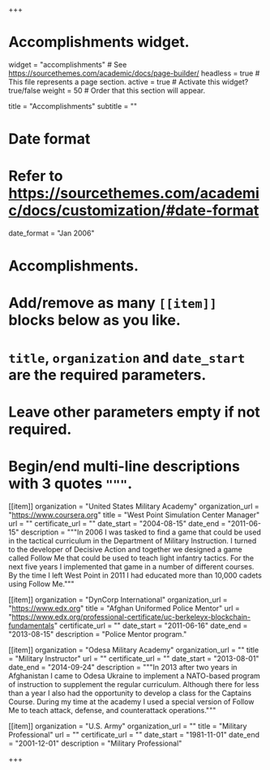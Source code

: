 +++
# Accomplishments widget.
widget = "accomplishments"  # See https://sourcethemes.com/academic/docs/page-builder/
headless = true  # This file represents a page section.
active = true  # Activate this widget? true/false
weight = 50  # Order that this section will appear.

title = "Accomplish&shy;ments"
subtitle = ""

# Date format
#   Refer to https://sourcethemes.com/academic/docs/customization/#date-format
date_format = "Jan 2006"

# Accomplishments.
#   Add/remove as many `[[item]]` blocks below as you like.
#   `title`, `organization` and `date_start` are the required parameters.
#   Leave other parameters empty if not required.
#   Begin/end multi-line descriptions with 3 quotes `"""`.

[[item]]
  organization = "United States Military Academy"
  organization_url = "https://www.coursera.org"
  title = "West Point Simulation Center Manager"
  url = ""
  certificate_url = ""
  date_start = "2004-08-15"
  date_end = "2011-06-15"
  description = """In 2006 I was tasked to find a game that could be used in the tactical curriculum in the Department of Military Instruction.  I turned to the developer of Decisive Action and together we designed a game called Follow Me that could be used to teach light infantry tactics.  For the next five years I implemented that game in a number of different courses.  By the time I left West Point in 2011 I had educated more than 10,000 cadets using Follow Me."""

[[item]]
  organization = "DynCorp International"
  organization_url = "https://www.edx.org"
  title = "Afghan Uniformed Police Mentor"
  url = "https://www.edx.org/professional-certificate/uc-berkeleyx-blockchain-fundamentals"
  certificate_url = ""
  date_start = "2011-06-16"
  date_end = "2013-08-15"
  description = "Police Mentor program."
  
[[item]]
  organization = "Odesa Military Academy"
  organization_url = ""
  title = "Military Instructor"
  url = ""
  certificate_url = ""
  date_start = "2013-08-01"
  date_end = "2014-09-24"
  description = """In 2013 after two years in Afghanistan I came to Odesa Ukraine to implement a NATO-based program of instruction to supplement the regular curriculum.  Although there for less than a year I also had the opportunity to develop a class for the Captains Course.  During my time at the academy I used a special version of Follow Me to teach attack, defense, and counterattack operations."""

  [[item]]
  organization = "U.S. Army"
  organization_url = ""
  title = "Military Professional"
  url = ""
  certificate_url = ""
  date_start = "1981-11-01"
  date_end = "2001-12-01"
  description = "Military Professional"

+++
